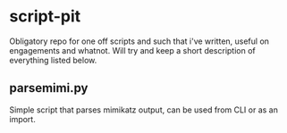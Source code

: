 # script-pit
Obligatory repo for one off scripts and such that i've written, useful on engagements and whatnot.
Will try and keep a short description of everything listed below.

## parsemimi.py
Simple script that parses mimikatz output, can be used from CLI or as an import.
